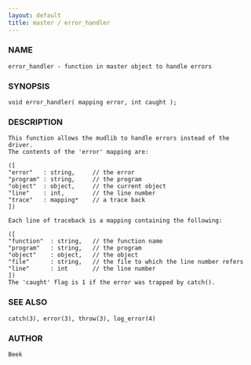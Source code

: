 ```yaml
---
layout: default
title: master / error_handler
---
```






### NAME
    error_handler - function in master object to handle errors


### SYNOPSIS
    void error_handler( mapping error, int caught );


### DESCRIPTION
    This function allows the mudlib to handle errors instead of the driver.
    The contents of the 'error' mapping are:

    ([
    "error"   : string,     // the error
    "program" : string,     // the program
    "object"  : object,     // the current object
    "line"    : int,        // the line number
    "trace"   : mapping*    // a trace back
    ])

    Each line of traceback is a mapping containing the following:

    ([
    "function"  : string,   // the function name
    "program"   : string,   // the program
    "object"    : object,   // the object
    "file"      : string,   // the file to which the line number refers
    "line"      : int       // the line number
    ])
    The 'caught' flag is 1 if the error was trapped by catch().


### SEE ALSO
    catch(3), error(3), throw(3), log_error(4)


### AUTHOR
    Beek



